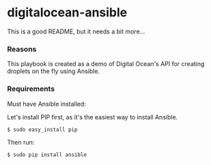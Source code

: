 # digitalocean-ansible

This is a good README, but it needs a bit more...

### Reasons

This playbook is created as a demo of Digital Ocean's API for creating droplets on the fly using Ansible.

### Requirements

Must have Ansible installed:

Let's install PIP first, as it's the easiest way to install Ansible.

```
$ sudo easy_install pip
```



Then run:

```
$ sudo pip install ansible
```
